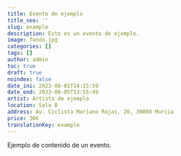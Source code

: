 ```yaml
---
title: Evento de ejemplo
title_seo: ''
slug: example
description: Esto es un evento de ejemplo.
image: fondo.jpg
categories: []
tags: []
author: admin
toc: true
draft: true
noindex: false
date_ini: 2023-08-01T14:15:59
date_end: 2023-08-05T13:55:49
artist: Artista de ejemplo
location: Sala B
address: Av. Ciclista Mariano Rojas, 20, 30008 Murcia
price: 30€
translationKey: example
---
```

Ejemplo de contenido de un evento.